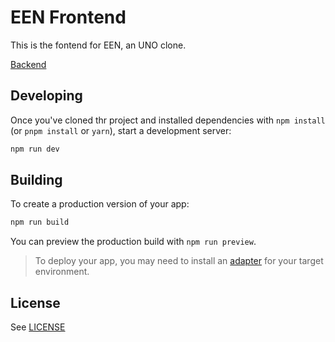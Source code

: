 # EEN Frontend

This is the fontend for EEN, an UNO clone.

[Backend](https://github.com/luximus-hunter/een-backend)

## Developing

Once you've cloned thr project and installed dependencies with `npm install` (or `pnpm install` or `yarn`), start a development server:

```bash
npm run dev
```

## Building

To create a production version of your app:

```bash
npm run build
```

You can preview the production build with `npm run preview`.

> To deploy your app, you may need to install an [adapter](https://kit.svelte.dev/docs/adapters) for your target environment.

## License

See [LICENSE](./LICENSE)
